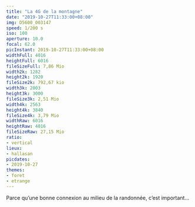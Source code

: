 ```yaml
---
title: "La 4G de la montagne"
date: "2019-10-27T11:33:00+08:00"
img: D5600_003147
speed: 1/200 s
iso: 100
aperture: 10.0
focal: 62.0
picInstant: 2019-10-27T11:33:00+08:00
widthFull: 4016
heightFull: 6016
fileSizeFull: 7,86 Mio
width2k: 1282
height2k: 1920
fileSize2k: 792,67 kio
width3k: 2003
height3k: 3000
fileSize3k: 2,51 Mio
width4k: 2563
height4k: 3840
fileSize4k: 3,79 Mio
widthRaw: 6016
heightRaw: 4016
fileSizeRaw: 27,15 Mio
ratio:
- vertical
lieux:
- hallasan
picdates:
- 2019-10-27
themes:
- foret
- etrange
---
```


Parce qu’une bonne connexion au milieu de la randonnée, c’est important…
